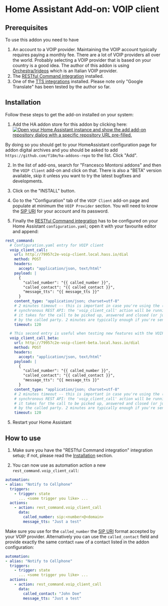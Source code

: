 # Home Assistant Add-on: VOIP client

## Prerequisites

To use this addon you need to have 

1. An account to a VOIP provider. Maintaining the VOIP account typically requires paying a monthly fee. There are a lot of VOIP providers all over the world. Probably selecting a VOIP provider that is based on your country is a good idea. The author of this addon is using [Orchestra/Irideos](https://orchestra.retelit.it/) which is an Italian VOIP provider.
2. The [RESTful Command integration](https://www.home-assistant.io/integrations/rest_command) installed.
3. One of the [TTS integrations](https://www.home-assistant.io/integrations/#text-to-speech) installed. Please note only "Google Translate" has been tested by the author so far.

## Installation

Follow these steps to get the add-on installed on your system:

1. Add the HA addon store for this addon by clicking here: [![Open your Home Assistant instance and show the add add-on repository dialog with a specific repository URL pre-filled.](https://my.home-assistant.io/badges/supervisor_add_addon_repository.svg)](https://my.home-assistant.io/redirect/supervisor_add_addon_repository/?repository_url=https%3A%2F%2Fgithub.com%2Ff18m%2Fha-addons-repo)

By doing so you should get to your HomeAssistant configuration page for addon digital archives and you should be asked to add `https://github.com/f18m/ha-addons-repo` to the list. Click "Add".

2. In the list of add-ons, search for "Francesco Montorsi addons" and then the `VOIP Client` add-on and click on that. There is also a "BETA" version available, skip it unless you want to try the latest bugfixes and developments.

3. Click on the "INSTALL" button.

4. Go to the "Configuration" tab of the `VOIP Client` add-on page and populate at minimum the `VOIP Provider` section. You will need to know the [SIP URI](https://en.wikipedia.org/wiki/SIP_URI_scheme) for your account and its password.

5. Finally the [RESTful Command integration](https://www.home-assistant.io/integrations/rest_command) has to be configured on your Home Assistant `configuration.yaml`; open it with your favourite editor and append:

```yaml
rest_command:
  # Configuration.yaml entry for VOIP client
  voip_client_call:
    url: http://79957c2e-voip-client.local.hass.io/dial
    method: POST
    headers:
      accept: "application/json, text/html"
    payload: |
      {
        "called_number": "{{ called_number }}",
        "called_contact": "{{ called_contact }}",
        "message_tts": "{{ message_tts }}"
      }
    content_type: "application/json; charset=utf-8"
    # 2 minutes timeout -- this is important in case you're using the (default) behavior of
    # synchronous REST API: the 'voip_client_call' action will be running for all the time 
    # it takes for the call to be picked up, answered and closed (or just rejected) 
    # by the called party. 2 minutes are typically enough if you're sending short messages.
    timeout: 120

  # This second entry is useful when testing new features with the VOIP client BETA version
  voip_client_call_beta:
    url: http://79957c2e-voip-client-beta.local.hass.io/dial
    method: POST
    headers:
      accept: "application/json, text/html"
    payload: |
      {
        "called_number": "{{ called_number }}",
        "called_contact": "{{ called_contact }}",
        "message_tts": "{{ message_tts }}"
      }
    content_type: "application/json; charset=utf-8"
    # 2 minutes timeout -- this is important in case you're using the (default) behavior of
    # synchronous REST API: the 'voip_client_call' action will be running for all the time 
    # it takes for the call to be picked up, answered and closed (or just rejected) 
    # by the called party. 2 minutes are typically enough if you're sending short messages.
    timeout: 120
```

5. Restart your Home Assistant


## How to use

1. Make sure you have the "RESTful Command integration" integration setup; if not, please read the [Installation](#installation) section.

2. You can now use as automation action a new `rest_command.voip_client_call`:

```yaml
automation:
- alias: "Notify to Cellphone"
  triggers:
    - trigger: state
      ... <some trigger you like> ...
  actions:
    - action: rest_command.voip_client_call
      data:
        called_number: sip:<number>@<domain>
        message_tts: "Just a test"
```

Make sure you use for the `called_number` the [SIP URI](https://en.wikipedia.org/wiki/SIP_URI_scheme) format
accepted by your VOIP provider.
Alternatively you can use the `called_contact` field and provide exactly the same contact `name` of a contact
listed in the addon configuration:

```yaml
automation:
- alias: "Notify to Cellphone"
  triggers:
    - trigger: state
      ... <some trigger you like> ...
  actions:
    - action: rest_command.voip_client_call
      data:
        called_contact: "John Doe"
        message_tts: "Just a test"
```